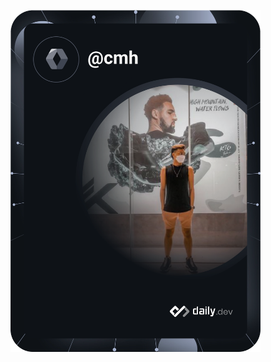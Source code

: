 <a href="https://app.daily.dev/DailyDevTips"><img src="https://github.com/CMH7/CMH7/blob/master/devcard.svg" width="400" alt="Charles Maverick Herrera's Dev Card"/></a>
